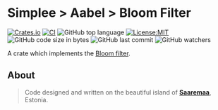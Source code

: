 # Simplee > Aabel > Bloom Filter

[![Crates.io][crates-badge]][crates-url]
[![CI][ci-badge]][ci-url]
![GitHub top language][lang-badge]
[![License:MIT][license-badge]][license-url]
![GitHub code size in bytes][size-badge]
![GitHub last commit][last-commit-badge]
![GitHub watchers][watchers-badge]

A crate which implements the [Bloom filter][bloomfilter-url].



## About
> Code designed and written on the beautiful island of [**Saaremaa**][estonia], Estonia.

[crates-badge]: https://img.shields.io/crates/v/aabel-bloom-rs.svg
[crates-url]: https://crates.io/crates/aabel-vloom-rs
[ci-badge]: https://github.com/veminovici/aabel-bloom-rs/actions/workflows/ci.yml/badge.svg?branch=main
[ci-url]: https://github.com/veminovici/aabel-bloom-rs/actions/workflows/ci.yml
[lang-badge]: https://img.shields.io/github/languages/top/veminovici/aabel-bloom-rs
[license-badge]: https://img.shields.io/badge/License-MIT-yellow.svg
[license-url]: https://opensource.org/licenses/MIT
[size-badge]: https://img.shields.io/github/languages/code-size/veminovici/aabel-bloom-rs
[last-commit-badge]: https://img.shields.io/github/last-commit/veminovici/aabel-bloom-rs
[watchers-badge]: https://img.shields.io/github/watchers/veminovici/aabel-bloom-rs
[estonia]: https://goo.gl/maps/DmB9ewY2R3sPGFnTA
[bloomfilter-url]: https://en.wikipedia.org/wiki/Bloom_filter